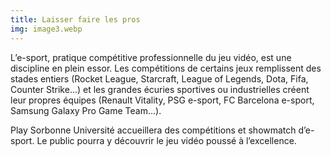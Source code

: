 ```yaml
---
title: Laisser faire les pros
img: image3.webp
---
```


L’e-sport, pratique compétitive professionnelle du jeu vidéo, est une discipline en plein essor. Les compétitions de certains jeux remplissent des stades entiers (Rocket League, Starcraft, League of Legends, Dota, Fifa, Counter Strike...) et les grandes écuries sportives ou industrielles créent leur propres équipes (Renault Vitality, PSG e-sport, FC Barcelona e-sport, Samsung Galaxy Pro Game Team...).


Play Sorbonne Université accueillera des compétitions et showmatch d’e-sport. Le public pourra y découvrir le jeu vidéo poussé à l’excellence.
